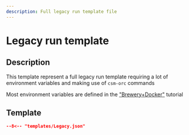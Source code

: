 ```yaml
---
description: Full legacy run template file
---
```


# Legacy run template

## Description

This template represent a full legacy run template requiring a lot of environment variables and making use of `csm-orc` commands

Most environment variables are defined in the ["Brewery+Docker"](../tutorial/brewery_docker.md#what-environment-variables-are-made-available-by-the-api) tutorial

## Template

```json title="run.json" linenums="1"
--8<-- "templates/Legacy.json"
```
